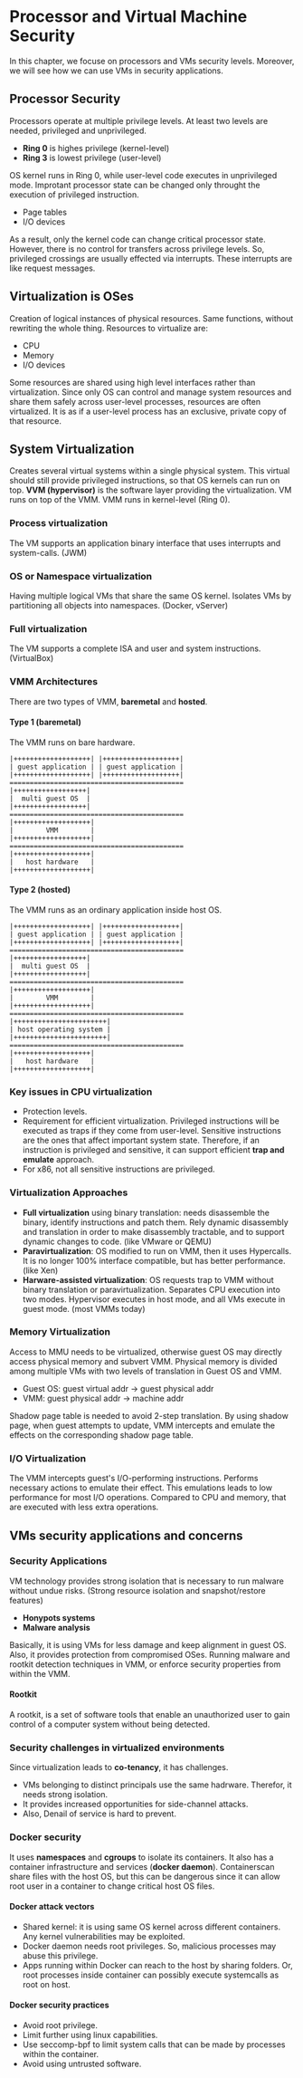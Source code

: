 # Processor and Virtual Machine Security

In this chapter, we focuse on processors and VMs security levels. Moreover, we will see how we can use VMs in security applications.

## Processor Security

Processors operate at multiple privilege levels. At least two levels
are needed, privileged and unprivileged.

- __Ring 0__ is highes privilege (kernel-level)
- __Ring 3__ is lowest privilege (user-level)

OS kernel runs in Ring 0, while user-level code executes in unprivileged mode. Improtant processor state can be changed only throught the execution of privileged instruction.

- Page tables
- I/O devices

As a result, only the kernel code can change critical processor state. However, there is no control for transfers across privilege levels. So, privileged crossings are usually effected via interrupts. These interrupts are like request messages.

## Virtualization is OSes

Creation of logical instances of physical resources. Same functions, without rewriting the whole thing. Resources to virtualize are:

- CPU
- Memory
- I/O devices

Some resources are shared using high level interfaces rather than virtualization. Since only OS can control and manage system resources and share them safely across user-level processes, resources are often virtualized. It is as if a user-level process has an exclusive, private copy of that
resource.

## System Virtualization

Creates several virtual systems within a single physical system. This virtual should still provide privileged instructions, so that OS kernels can run on top. __VVM (hypervisor)__ is the software layer providing the virtualization. VM runs on top of the VMM. VMM runs in kernel-level (Ring 0).

### Process virtualization

The VM supports an application binary interface that uses interrupts and system-calls. (JWM)

### OS or Namespace virtualization

Having multiple logical VMs that share the same OS kernel. Isolates VMs by partitioning all objects into namespaces. (Docker, vServer)

### Full virtualization

The VM supports a complete ISA and user and system instructions. (VirtualBox)

### VMM Architectures

There are two types of VMM, __baremetal__ and __hosted__.

#### Type 1 (baremetal)

The VMM runs on bare hardware.

```
|+++++++++++++++++++| |+++++++++++++++++++|
| guest application | | guest application |
|+++++++++++++++++++| |+++++++++++++++++++|
===========================================
|++++++++++++++++++|
|  multi guest OS  |
|++++++++++++++++++|
===========================================
|+++++++++++++++++++|
|        VMM        |
|+++++++++++++++++++|
===========================================
|+++++++++++++++++++|
|   host hardware   |
|+++++++++++++++++++|
```

#### Type 2 (hosted)

The VMM runs as an ordinary application inside host OS.

```
|+++++++++++++++++++| |+++++++++++++++++++|
| guest application | | guest application |
|+++++++++++++++++++| |+++++++++++++++++++|
===========================================
|++++++++++++++++++|
|  multi guest OS  |
|++++++++++++++++++|
===========================================
|+++++++++++++++++++|
|        VMM        |
|+++++++++++++++++++|
===========================================
|+++++++++++++++++++++++|
| host operating system |
|+++++++++++++++++++++++|
===========================================
|+++++++++++++++++++|
|   host hardware   |
|+++++++++++++++++++|
```

### Key issues in CPU virtualization

- Protection levels.
- Requirement for efficient virtualization. Privileged instructions will be executed as traps if they come from user-level. Sensitive instructions are the ones that affect important system state. Therefore, if an instruction is privileged and sensitive, it can support efficient __trap and emulate__ approach.
- For x86, not all sensitive instructions are privileged.

### Virtualization Approaches

- __Full virtualization__ using binary translation: needs disassemble the binary, identify instructions and patch them. Rely dynamic disassembly and translation in order to make disassembly tractable, and to support dynamic changes to code. (like VMware or QEMU)
- __Paravirtualization__: OS modified to run on VMM, then it uses Hypercalls. It is no longer 100% interface compatible, but has better performance. (like Xen)
- __Harware-assisted virtualization__: OS requests trap to VMM without binary translation or paravirtualization. Separates CPU execution into two modes. Hypervisor executes in host mode, and all VMs execute in guest mode. (most VMMs today)

### Memory Virtualization

Access to MMU needs to be virtualized, otherwise guest OS may directly access physical memory and subvert VMM. Physical memory is divided among multiple VMs with two levels of translation in Guest OS and VMM.

- Guest OS: guest virtual addr $\to$ guest physical addr
- VMM: guest physical addr $\to$ machine addr

Shadow page table is needed to avoid 2-step translation. By using shadow page, when guest attempts to update, VMM intercepts and emulate the effects on the corresponding shadow page table.

### I/O Virtualization

The VMM intercepts guest's I/O-performing instructions. Performs necessary actions to emulate their effect. This emulations leads to low performance for most I/O operations. Compared to CPU and memory, that are executed with less extra operations.

## VMs security applications and concerns

### Security Applications

VM technology provides strong isolation that is necessary to run malware
without undue risks. (Strong resource isolation and snapshot/restore features)

- __Honypots systems__
- __Malware analysis__

Basically, it is using VMs for less damage and keep alignment in guest OS. Also, it provides protection from compromised OSes. Running malware and rootkit detection techniques in VMM, or enforce security properties from within the VMM.

#### Rootkit

A rootkit, is a set of software tools that enable an unauthorized user to gain control of a computer system without being detected.

### Security challenges in virtualized environments

Since virtualization leads to __co-tenancy__, it has challenges.

- VMs belonging to distinct principals use the same hadrware. Therefor, it needs strong isolation.
- It provides increased opportunities for side-channel attacks.
- Also, Denail of service is hard to prevent.

### Docker security

It uses __namespaces__ and __cgroups__ to isolate its containers. It also has a container infrastructure and services (__docker daemon__). Containerscan share files with the host OS, but this can be dangerous since it can allow root user in a container to change critical host OS files.

#### Docker attack vectors

- Shared kernel: it is using same OS kernel across different containers. Any kernel vulnerabilities may be exploited.
- Docker daemon needs root privileges. So, malicious processes may abuse this privilege.
- Apps running within Docker can reach to the host by sharing folders. Or, root processes inside container can possibly execute systemcalls as root on host.

#### Docker security practices

- Avoid root privilege.
- Limit further using linux capabilities.
- Use seccomp-bpf to limit system calls that can be made by processes within the container.
- Avoid using untrusted software.
